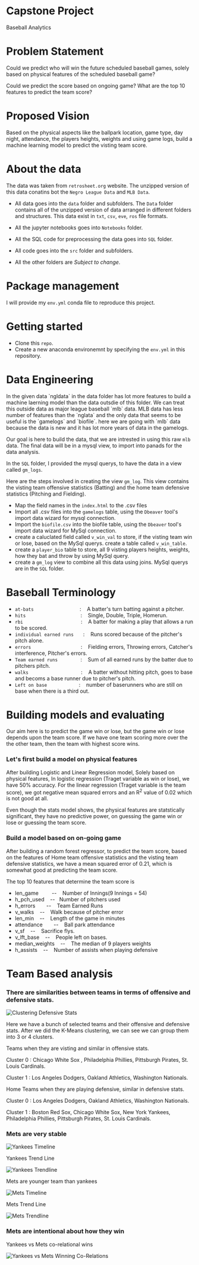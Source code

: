 # Capstone Project
Baseball Analytics

# Problem Statement

Could we predict who will win the future scheduled baseball games, solely based on physical features of the scheduled baseball game?

Could we predict the score based on ongoing game? What are the top 10 features to predict the team score?



# Proposed Vision

Based on the physical aspects like the ballpark location, game type, day night, attendance, the players heights, weights and using game logs, build a machine learning model to predict the visting team score.



# About the data

The data was taken from `retrosheet.org` website. The unzipped version of this data conatins bot the `Negro League Data` and `MLB Data`. 


* All data goes into the `data` folder and subfolders. The `Data` folder contains all of the unzipped version of data arranged in different folders and structures. This data exist in `txt`, `csv`, `eve`, `ros` file formats.

* All the jupyter notebooks goes into `Notebooks` folder.

* All the SQL code for preprocessing the data goes into `SQL` folder.

* All code goes into the `src` folder and subfolders.

* All the other folders are *Subject to change*.



# Package management

I will provide my `env.yml` conda file to reproduce this project.




# Getting started

* Clone this `repo`.
* Create a new anaconda environemnt by specifying the `env.yml` in this repository.



# Data Engineering

<div style="text-align": justify>
In the given data `ngldata` in the data folder has lot more features to build a machine laerning model than the data outsdie of this folder. We can treat this outside data as major league baseball `mlb` data.  MLB data has less number of features than the `nglata` and the only data that seems to be useful is the `gamelogs` and `biofile`. here we are going with `mlb` data because the data is new and it has lot more years of data in the gamelogs.
</div>



Our goal is here to build the data, that we are intrested in using this raw `mlb` data. The final data will be in a mysql view, to import into panads for the data analysis.

In the `SQL` folder, I provided the mysql querys, to have the data in a view called `gm_logs`.

Here are the steps involved in creating the view `gm_log`. This view contains the visting team offensive statistics (Batting) and the home team defensive statistics (Pitching and Fielding). 

* Map the field names in the `index.html`  to the .csv files
* Import all .csv files into the `gamelogs` table, using the `Dbeaver` tool's import data wizard for mysql connection.
* Import the `biofile.csv` into the biofile table, using the `Dbeaver` tool's import data wizard for MySql connection.
* create a caluclated field called `v_win_val` to store, if the visting team win or lose, based on the MySql querys. create a table called `v_win_table`.
* create a `player_bio` table to store, all 9 visting players heights, weights, how they bat and throw by using MySql query.
* create a `gm_log` view to combine all this data using joins. MySql
 querys are in the `SQL` folder.



# Baseball Terminology

* `at-bats` &emsp;&emsp;&emsp;&emsp;&emsp;&emsp;&emsp;&emsp;&nbsp; : &nbsp;&nbsp; A batter's turn batting against a pitcher.
* `hits`    &emsp;&emsp;&emsp;&emsp;&emsp;&emsp;&emsp;&emsp;&emsp;&emsp; : &nbsp;&nbsp;  Single, Double, Triple, Homerun.
* `rbi`   &emsp;&emsp;&emsp;&emsp;&emsp;&emsp;&emsp;&emsp;&emsp;&emsp;&nbsp;&nbsp;   : &nbsp;&nbsp; A batter for making a play that allows a run to be scored.
* `individual earned runs` &nbsp;&emsp; : &nbsp;&nbsp; Runs scored because of the pitcher's pitch alone.
* `errors`  &emsp;&emsp;&emsp;&emsp;&emsp;&emsp;&emsp;&emsp;&emsp; : &nbsp;&nbsp; Fielding errors, Throwing errors, Catcher's interference, Pitcher's errors.
* `Team earned runs` &emsp;&emsp;&emsp;&nbsp;&nbsp;&nbsp;  : &nbsp;&nbsp; Sum of all earned runs by the batter due to pitchers pitch.
* `walks` &emsp;&emsp;&emsp;&emsp;&emsp;&emsp;&emsp;&emsp;&emsp;&nbsp;&nbsp; : &nbsp;&nbsp; A batter without hitting pitch, goes to base and becoms a base runner due to pitcher's pitch.
* `Left on base` &emsp;&emsp;&emsp;&emsp;&emsp;&nbsp;&nbsp; : &nbsp;&nbsp; number of baserunners who are still on base when there is a third out.



# Building models and evaluating

Our aim here is to predict the game win or lose, but the game win or lose depends upon the team score. If we have one team scoring more over the the other team, then the team with highest score wins.


### Let's first build a model on physical features

After building Logistic and Linear Regression model, Solely based on physical features, In logistic regression (Traget variable as win or lose), we have 50% accuracy. For the linear regression (Traget variable is the team score), we got negative mean squared errors and an R<sup>2</sup> value of 0.02 which is not good at all.

Even though the stats model shows, the physical features are statstically significant, they have no predictive power, on guessing the game win or lose or guessing the team score.

### Build a model based on on-going game

After building a random forest regressor, to predict the team score, based on the features of  Home team offensive statistics and the visting team defensive statistics, we have a mean squared error of 0.21, which is somewhat good at predicting the team score.

The top 10 features that determine the team score is

* len_game &emsp;&emsp; -- &nbsp;&nbsp; Number of Innings(9 Innings = 54)
* h_pch_used &nbsp;&nbsp; -- &nbsp;&nbsp;Number of pitchers used
* h_errors &emsp;&nbsp;&nbsp; -- &nbsp;&nbsp; Team Earned Runs
* v_walks &nbsp;&nbsp; -- &nbsp;&nbsp; Walk because of pitcher error
* len_min &nbsp;&nbsp; -- &nbsp;&nbsp; Length of the game in minutes
* attendance &emsp;&nbsp;&nbsp; -- &nbsp;&nbsp; Ball park attendance
* v_sf &nbsp;&nbsp; -- &nbsp;&nbsp; Sacrifice flys.
* v_lft_base &nbsp;&nbsp; -- &nbsp;&nbsp; People left on bases.
* median_weights &nbsp;&nbsp; -- &nbsp;&nbsp; The median of 9 players weights
* h_assists &nbsp;&nbsp; -- &nbsp;&nbsp; Number of assists when playing defensive

# Team Based analysis

### There are similarities between teams in terms of offensive and defensive stats.

![Clustering Defensive Stats](./Images/Number%20of%20clusters.png)

Here we have a bunch of selected teams and their offensive and defensive stats. After we did the K-Means clustering, we can see we can group them into 3 or 4 clusters. 

Teams when they are visting and similar in offensive stats. 

Cluster 0 : 
Chicago White Sox , Philadelphia Phillies, Pittsburgh Pirates, St. Louis Cardinals.

Cluster 1 :
Los Angeles Dodgers, Oakland Athletics, Washington Nationals.


Home Teams when they are playing defensive, similar in defensive stats.

Cluster 0 :
Los Angeles Dodgers, Oakland Athletics, Washington Nationals.

Cluster 1 :
Boston Red Sox, Chicago White Sox, New York Yankees, Philadelphia Phillies, Pittsburgh Pirates, St. Louis Cardinals.


### Mets are very stable

![Yankees Timeline](./Images/Yankees%20Timeline.png)

Yankees Trend Line

![Yankees Trendline](./Images/Yankees%20Trendline.png)

Mets are younger team than yankees

![Mets Timeline](./Images/Mets%20Timeline.png)

Mets Trend Line

![Mets Trendline](./Images/Mets%20trendline.png)

### Mets are intentional about how they win

Yankees vs Mets co-relational wins

![Yankees vs Mets Winning Co-Relations](./Images/Mets%20vs%20Yankees%20Stats.png)

